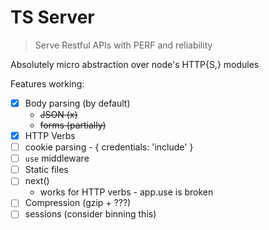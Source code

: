 # TS Server
> Serve Restful APIs with PERF and reliability

Absolutely micro abstraction over node's HTTP{S,} modules

Features working:
- [x] Body parsing (by default)
  - ~~JSON (x)~~
  - ~~forms (partially)~~
- [x] HTTP Verbs
- [ ] cookie parsing - { credentials: 'include' }
- [ ] `use` middleware
- [ ] Static files
- [ ] next()
  - works for HTTP verbs - app.use is broken
- [ ] Compression (gzip + ???)
- [ ] sessions (consider binning this)